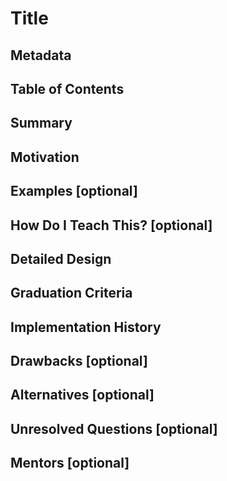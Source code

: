 [//]: # ( thank you for creating a KEP! )
[//]: # ( replace `Title` with the KEP title ) 
[//]: # ( guidance for filling out this template: https://github.com/calebamiles/community/blob/propose-kep-template/contributors/design-proposals/kep-template-instructions.md )
[//]: # ( KEP filename should match title, replace spaces with `- `)
[//]: # ( remove comments before merge )

# Title

## Metadata

## Table of Contents

## Summary

## Motivation

## Examples [optional]

## How Do I Teach This? [optional]

## Detailed Design

## Graduation Criteria

## Implementation History

## Drawbacks [optional]

## Alternatives [optional]

## Unresolved Questions [optional]

## Mentors [optional]
